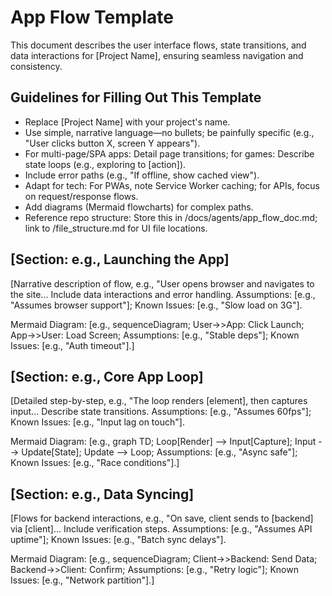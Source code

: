 # App Flow Template

This document describes the user interface flows, state transitions, and data interactions for [Project Name], ensuring seamless navigation and consistency.

## Guidelines for Filling Out This Template
- Replace [Project Name] with your project's name.
- Use simple, narrative language—no bullets; be painfully specific (e.g., "User clicks button X, screen Y appears").
- For multi-page/SPA apps: Detail page transitions; for games: Describe state loops (e.g., exploring to [action]).
- Include error paths (e.g., "If offline, show cached view").
- Adapt for tech: For PWAs, note Service Worker caching; for APIs, focus on request/response flows.
- Add diagrams (Mermaid flowcharts) for complex paths.
- Reference repo structure: Store this in /docs/agents/app_flow_doc.md; link to /file_structure.md for UI file locations.

## [Section: e.g., Launching the App]
[Narrative description of flow, e.g., "User opens browser and navigates to the site... Include data interactions and error handling. Assumptions: [e.g., "Assumes browser support"]; Known Issues: [e.g., "Slow load on 3G"].

Mermaid Diagram: [e.g., sequenceDiagram; User->>App: Click Launch; App->>User: Load Screen; Assumptions: [e.g., "Stable deps"]; Known Issues: [e.g., "Auth timeout"].]

## [Section: e.g., Core App Loop]
[Detailed step-by-step, e.g., "The loop renders [element], then captures input... Describe state transitions. Assumptions: [e.g., "Assumes 60fps"]; Known Issues: [e.g., "Input lag on touch"].

Mermaid Diagram: [e.g., graph TD; Loop[Render] --> Input[Capture]; Input --> Update[State]; Update --> Loop; Assumptions: [e.g., "Async safe"]; Known Issues: [e.g., "Race conditions"].]

## [Section: e.g., Data Syncing]
[Flows for backend interactions, e.g., "On save, client sends to [backend] via [client]... Include verification steps. Assumptions: [e.g., "Assumes API uptime"]; Known Issues: [e.g., "Batch sync delays"].

Mermaid Diagram: [e.g., sequenceDiagram; Client->>Backend: Send Data; Backend->>Client: Confirm; Assumptions: [e.g., "Retry logic"]; Known Issues: [e.g., "Network partition"].]
